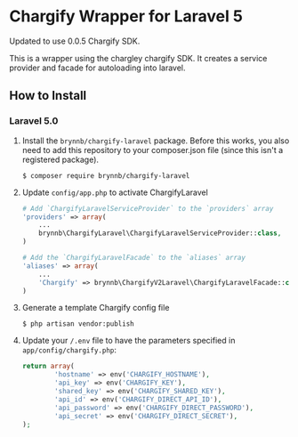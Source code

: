 Chargify Wrapper for Laravel 5 
=====================================

Updated to use 0.0.5 Chargify SDK.

This is a wrapper using the chargley chargify SDK. It creates a service provider and facade for autoloading into laravel.

How to Install
---------------

### Laravel 5.0

1.  Install the `brynnb/chargify-laravel` package. Before this works, you also need to add this repository to your composer.json file (since this isn't a registered package).

    ```shell
    $ composer require brynnb/chargify-laravel
    ```

1. Update `config/app.php` to activate ChargifyLaravel

    ```php
    # Add `ChargifyLaravelServiceProvider` to the `providers` array
    'providers' => array(
        ...
        brynnb\ChargifyLaravel\ChargifyLaravelServiceProvider::class,
    )

    # Add the `ChargifyLaravelFacade` to the `aliases` array
    'aliases' => array(
        ...
        'Chargify' => brynnb\ChargifyV2Laravel\ChargifyLaravelFacade::class
    )
    ```

1.  Generate a template Chargify config file

    ```shell
    $ php artisan vendor:publish
    ```

1.  Update your `/.env` file to have the parameters specified in `app/config/chargify.php`:

    ```php
    return array(
			'hostname' => env('CHARGIFY_HOSTNAME'),
			'api_key' => env('CHARGIFY_KEY'),
			'shared_key' => env('CHARGIFY_SHARED_KEY'),
			'api_id' => env('CHARGIFY_DIRECT_API_ID'),
			'api_password' => env('CHARGIFY_DIRECT_PASSWORD'),
			'api_secret' => env('CHARGIFY_DIRECT_SECRET'),
    );
    ```